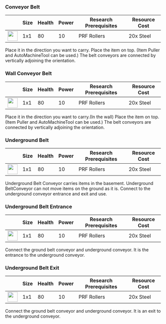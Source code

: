 ### Conveyor Belt

|   | Size | Health | Power | Research Prerequisites | Resource Cost |
| - | ---- | ------ | ----- | ---------------------- | ------------- |
| <img src="https://github.com/zymex22/Project-RimFactory-Revived/blob/master/Textures/AutoMachineTool/Buildings/BeltConveyorIcon.png?raw=true" width="32" height="32" /> | 1x1 | 80 | 10 | PRF Rollers | 20x Steel |

Place it in the direction you want to carry.
Place the item on top. (Item Puller and AutoMachineTool can be used.)
The belt conveyors are connected by vertically adjoining the orientation.

### Wall Conveyor Belt

|   | Size | Health | Power | Research Prerequisites | Resource Cost |
| - | ---- | ------ | ----- | ---------------------- | ------------- |
| <img src="https://github.com/zymex22/Project-RimFactory-Revived/blob/master/Textures/AutoMachineTool/Buildings/BeltConveyorWallIcon.png?raw=true" width="32" height="32" /> | 1x1 | 80 | 10 | PRF Rollers | 20x Steel |

Place it in the direction you want to carry.(In the wall)
Place the item on top. (Item Puller and AutoMachineTool can be used.)
The belt conveyors are connected by vertically adjoining the orientation.

### Underground Belt

|   | Size | Health | Power | Research Prerequisites | Resource Cost |
| - | ---- | ------ | ----- | ---------------------- | ------------- |
| <img src="https://github.com/zymex22/Project-RimFactory-Revived/blob/master/Textures/AutoMachineTool/Buildings/BeltConveyorUGIcon.png?raw=true" width="32" height="32" /> | 1x1 | 80 | 10 | PRF Rollers | 20x Steel |

Underground Belt Conveyor carries items in the basement.
Underground BeltConveyor can not move items on the ground as it is.
Connect to the underground conveyor entrance and exit and use.

### Underground Belt Entrance

|   | Size | Health | Power | Research Prerequisites | Resource Cost |
| - | ---- | ------ | ----- | ---------------------- | ------------- |
| <img src="https://github.com/zymex22/Project-RimFactory-Revived/blob/master/Textures/AutoMachineTool/Buildings/undergroundIn_north.png?raw=true" width="32" height="32" /> | 1x1 | 80 | 10 | PRF Rollers | 20x Steel |

Connect the ground belt conveyor and underground conveyor.
It is the entrance to the underground conveyor.

### Underground Belt Exit

|   | Size | Health | Power | Research Prerequisites | Resource Cost |
| - | ---- | ------ | ----- | ---------------------- | ------------- |
| <img src="https://github.com/zymex22/Project-RimFactory-Revived/blob/master/Textures/AutoMachineTool/Buildings/undergroundOut_north.png?raw=true" width="32" height="32" /> | 1x1 | 80 | 10 | PRF Rollers | 20x Steel |

Connect the ground belt conveyor and underground conveyor.
It is an exit to the underground conveyor.


